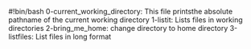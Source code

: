 #!bin/bash
0-current_working_directory: This file printsthe absolute pathname of the current working directory
1-listit: Lists files in working directories
2-bring_me_home: change directory to home directory
3-listfiles: List files in long format
